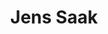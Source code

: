---
title: "Jens Saak"
tags: ["Speaker","GAMM member"]
externalUrl: "https://www.mpi-magdeburg.mpg.de/person/26697/2311"
showTaxonomies: true
showDate: false
showAuthor: false
showReadingTime: false
layoutBackgroundHeaderSpace: false
---